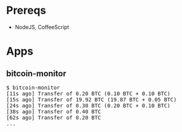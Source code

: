 
# Prereqs

* NodeJS, CoffeeScript


# Apps

## bitcoin-monitor
<pre>
$ bitcoin-monitor
[11s ago] Transfer of 0.20 BTC (0.10 BTC + 0.10 BTC)
[15s ago] Transfer of 19.92 BTC (19.87 BTC + 0.05 BTC)
[24s ago] Transfer of 0.30 BTC (0.20 BTC + 0.10 BTC)
[38s ago] Transfer of 0.40 BTC
[62s ago] Transfer of 0.20 BTC
...
</pre>
